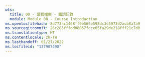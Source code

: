 ```yaml
---
wts:
  title: 00 - 讀我檔案 - 錯誤記錄
  module: Module 00 - Course Introduction
ms.openlocfilehash: 8d773ac1468ff9e566b598dc3c5973d2acb8a7a9
ms.sourcegitcommit: 26c283fffdd08057fdce65fa29de218fff21c7d0
ms.translationtype: HT
ms.contentlocale: zh-TW
ms.lasthandoff: 01/27/2022
ms.locfileid: "137907498"
---
```


